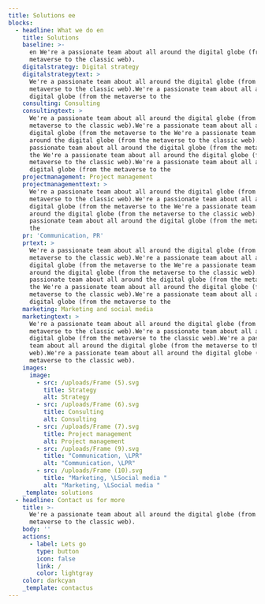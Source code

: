 ```yaml
---
title: Solutions ee
blocks:
  - headline: What we do en
    title: Solutions 
    baseline: >-
      en We're a passionate team about all around the digital globe (from the
      metaverse to the classic web).
    digitalstrategy: Digital strategy
    digitalstrategytext: >
      We're a passionate team about all around the digital globe (from the
      metaverse to the classic web).We're a passionate team about all around the
      digital globe (from the metaverse to the
    consulting: Consulting
    consultingtext: >
      We're a passionate team about all around the digital globe (from the
      metaverse to the classic web).We're a passionate team about all around the
      digital globe (from the metaverse to the We're a passionate team about all
      around the digital globe (from the metaverse to the classic web).We're a
      passionate team about all around the digital globe (from the metaverse to
      the We're a passionate team about all around the digital globe (from the
      metaverse to the classic web).We're a passionate team about all around the
      digital globe (from the metaverse to the
    projectmanagement: Project management
    projectmanagementtext: >
      We're a passionate team about all around the digital globe (from the
      metaverse to the classic web).We're a passionate team about all around the
      digital globe (from the metaverse to the We're a passionate team about all
      around the digital globe (from the metaverse to the classic web).We're a
      passionate team about all around the digital globe (from the metaverse to
      the
    pr: 'Communication, PR'
    prtext: >
      We're a passionate team about all around the digital globe (from the
      metaverse to the classic web).We're a passionate team about all around the
      digital globe (from the metaverse to the We're a passionate team about all
      around the digital globe (from the metaverse to the classic web).We're a
      passionate team about all around the digital globe (from the metaverse to
      the We're a passionate team about all around the digital globe (from the
      metaverse to the classic web).We're a passionate team about all around the
      digital globe (from the metaverse to the
    marketing: Marketing and social media
    marketingtext: >
      We're a passionate team about all around the digital globe (from the
      metaverse to the classic web).We're a passionate team about all around the
      digital globe (from the metaverse to the classic web).We're a passionate
      team about all around the digital globe (from the metaverse to the classic
      web).We're a passionate team about all around the digital globe (from the
      metaverse to the classic web).
    images:
      image:
        - src: /uploads/Frame (5).svg
          title: Strategy
          alt: Strategy
        - src: /uploads/Frame (6).svg
          title: Consulting
          alt: Consulting
        - src: /uploads/Frame (7).svg
          title: Project management
          alt: Project management
        - src: /uploads/Frame (9).svg
          title: "Communication, \LPR"
          alt: "Communication, \LPR"
        - src: /uploads/Frame (10).svg
          title: "Marketing, \LSocial media "
          alt: "Marketing, \LSocial media "
    _template: solutions
  - headline: Contact us for more
    title: >-
      We're a passionate team about all around the digital globe (from the
      metaverse to the classic web).
    body: ''
    actions:
      - label: Lets go
        type: button
        icon: false
        link: /
        color: lightgray
    color: darkcyan
    _template: contactus
---
```







































